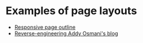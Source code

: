 # Examples of page layouts

- [Responsive page outline](https://front-end-materials.github.io/page-layouts/responsive-page-outline/)
- [Reverse-engineering Addy Osmani's blog](https://front-end-materials.github.io/page-layouts/osmani-remake/)